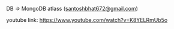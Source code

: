 DB => MongoDB atlass (santoshbhat672@gmail.com)

youtube link: https://www.youtube.com/watch?v=K8YELRmUb5o
